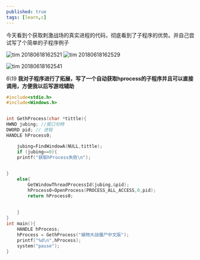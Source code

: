 ```yaml
---
published: true
tags: [learn,c]
---
```


今天看到个获取刺激战场的真实进程的代码，彻底看到了子程序的优势。并自己尝试写了个简单的子程序例子

![tim 20180618162521](https://user-images.githubusercontent.com/38148034/41525676-63231a70-7314-11e8-9743-2a2683141f49.png)
![tim 20180618162529](https://user-images.githubusercontent.com/38148034/41525677-637fcf90-7314-11e8-96b5-e139729efe2d.png)


![tim 20180618162541](https://user-images.githubusercontent.com/38148034/41525679-6473337e-7314-11e8-9c40-78085c783b1c.png)

6\19 **我对子程序进行了拓展，写了一个自动获取hprocess的子程序并且可以直接调用，方便我以后写游戏辅助**

```cpp
#include<stdio.h>
#include<Windows.h>


int GethProcess(char *tittle){
HWND jubing; //窗口句柄 
DWORD pid; // 进程 
HANDLE hProcess0;

	jubing=FindWindowA(NULL,tittle);
	if (jubing==0){
	printf("获取hProcess失败\n");
	

}
	else{
		GetWindowThreadProcessId(jubing,&pid);
        hProcess0=OpenProcess(PROCESS_ALL_ACCESS,0,pid);
		return hProcess0;
		
		
	}
}
int main(){
	HANDLE hProcess;
	hProcess = GethProcess("植物大战僵尸中文版");
	printf("%d\n",hProcess);
	system("pause");
}
```
